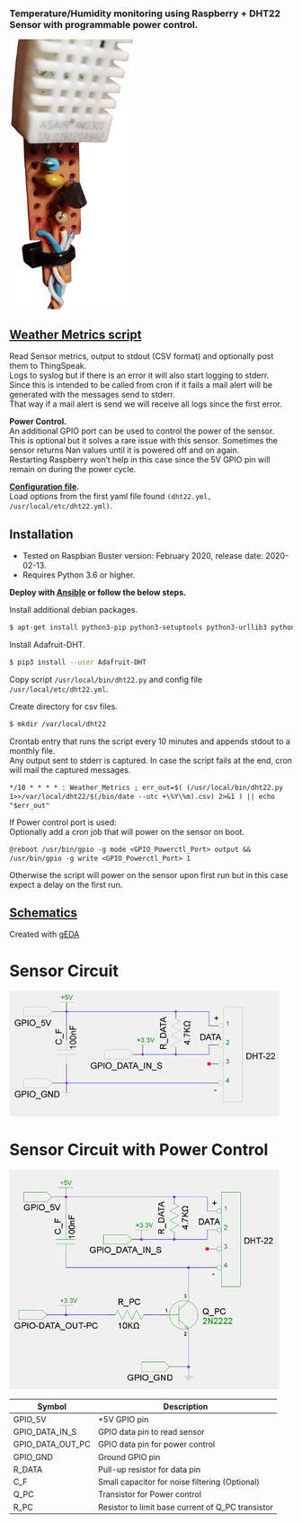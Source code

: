### Temperature/Humidity monitoring using Raspberry + DHT22 Sensor with programmable power control.

![Logo](photos/DHT22%26Circuit_small.jpg)

## [Weather Metrics script](dht22.py)

Read Sensor metrics, output to stdout (CSV format) and optionally post them to ThingSpeak.<br/>
Logs to syslog but if there is an error it will also start logging to stderr.<br/>
Since this is intended to be called from cron if it fails a mail alert will be generated with the messages send to stderr.<br/>
That way if a mail alert is send we will receive all logs since the first error.

**Power Control.**<br/>
An additional GPIO port can be used to control the power of the sensor.<br/>
This is optional but it solves a rare issue with this sensor. Sometimes the sensor returns Nan values until it is powered off and on again.<br/>
Restarting Raspberry won’t help in this case since the 5V GPIO pin will remain on during the power cycle.

**[Configuration file](dht22.yml).**<br/>
Load options from the first yaml file found ```(dht22.yml, /usr/local/etc/dht22.yml)```.<br/>

## Installation
- Tested on Raspbian Buster version: February 2020, release date: 2020-02-13.
- Requires Python 3.6 or higher.

**Deploy with [Ansible](ansible/) or follow the below steps.**

Install additional debian packages.
```sh
$ apt-get install python3-pip python3-setuptools python3-urllib3 python3-yaml python3-rpi.gpio
```

Install Adafruit-DHT.
```sh
$ pip3 install --user Adafruit-DHT
```

Copy script ```/usr/local/bin/dht22.py``` and config file  ```/usr/local/etc/dht22.yml```.

Create directory for csv files.
```sh
$ mkdir /var/local/dht22
```

Crontab entry that runs the script every 10 minutes and appends stdout to a monthly file.<br/>
Any output sent to stderr is captured. In case the script fails at the end, cron will mail the captured messages.
```
*/10 * * * * : Weather_Metrics ; err_out=$( (/usr/local/bin/dht22.py 1>>/var/local/dht22/$(/bin/date --utc +\%Y\%m).csv) 2>&1 ) || echo "$err_out"
```

If Power control port is used:<br/>
Optionally add a cron job that will power on the sensor on boot.
```
@reboot /usr/bin/gpio -g mode <GPIO_Powerctl_Port> output && /usr/bin/gpio -g write <GPIO_Powerctl_Port> 1
```
Otherwise the script will power on the sensor upon first run but in this case expect a delay on the first run.

## [Schematics](schematics/)
Created with [gEDA](http://www.geda-project.org)

# Sensor Circuit
![Sensor circuit](schematics/DHT22_circuit_small.png)

# Sensor Circuit with Power Control
![Sensor circuit with Power Control](schematics/DHT22_circuit_with_power_control_small.png)

| Symbol | Description |
| ------ | ----------- |
| GPIO_5V | +5V GPIO pin |
| GPIO_DATA_IN_S | GPIO data pin to read sensor |
| GPIO_DATA_OUT_PC | GPIO data pin for power control |
| GPIO_GND | Ground GPIO pin |
| R_DATA | Pull-up resistor for data pin |
| C_F | Small capacitor for noise filtering (Optional) |
| Q_PC | Transistor for Power control |
| R_PC | Resistor to limit base current of Q_PC transistor |

